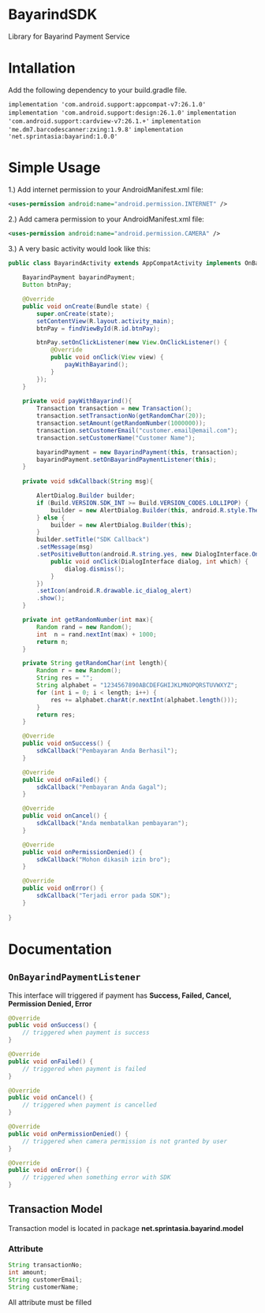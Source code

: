 # BayarindSDK

Library for Bayarind Payment Service

# Intallation

Add the following dependency to your build.gradle file.

`implementation 'com.android.support:appcompat-v7:26.1.0'`
`implementation 'com.android.support:design:26.1.0'`
`implementation 'com.android.support:cardview-v7:26.1.+'`
`implementation 'me.dm7.barcodescanner:zxing:1.9.8'`
`implementation 'net.sprintasia:bayarind:1.0.0'`

# Simple Usage

1.) Add internet permission to your AndroidManifest.xml file:

```xml
<uses-permission android:name="android.permission.INTERNET" />
```

2.) Add camera permission to your AndroidManifest.xml file:

```xml
<uses-permission android:name="android.permission.CAMERA" />
```

3.) A very basic activity would look like this:

```java
public class BayarindActivity extends AppCompatActivity implements OnBayarindPaymentListener {
    
    BayarindPayment bayarindPayment;
    Button btnPay;

    @Override
    public void onCreate(Bundle state) {
        super.onCreate(state);
        setContentView(R.layout.activity_main);
        btnPay = findViewById(R.id.btnPay);

        btnPay.setOnClickListener(new View.OnClickListener() {
            @Override
            public void onClick(View view) {
                payWithBayarind();
            }
        });
    }
    
    private void payWithBayarind(){
        Transaction transaction = new Transaction();
        transaction.setTransactionNo(getRandomChar(20));
        transaction.setAmount(getRandomNumber(1000000));
        transaction.setCustomerEmail("customer.email@email.com");
        transaction.setCustomerName("Customer Name");

        bayarindPayment = new BayarindPayment(this, transaction);
        bayarindPayment.setOnBayarindPaymentListener(this);
    }
  
    private void sdkCallback(String msg){

        AlertDialog.Builder builder;
        if (Build.VERSION.SDK_INT >= Build.VERSION_CODES.LOLLIPOP) {
            builder = new AlertDialog.Builder(this, android.R.style.Theme_Material_Dialog_Alert);
        } else {
            builder = new AlertDialog.Builder(this);
        }
        builder.setTitle("SDK Callback")
        .setMessage(msg)
        .setPositiveButton(android.R.string.yes, new DialogInterface.OnClickListener() {
            public void onClick(DialogInterface dialog, int which) {
                dialog.dismiss();
            }
        })
        .setIcon(android.R.drawable.ic_dialog_alert)
        .show();
    }

    private int getRandomNumber(int max){
        Random rand = new Random();
        int  n = rand.nextInt(max) + 1000;
        return n;
    }

    private String getRandomChar(int length){
        Random r = new Random();
        String res = "";
        String alphabet = "1234567890ABCDEFGHIJKLMNOPQRSTUVWXYZ";
        for (int i = 0; i < length; i++) {
            res += alphabet.charAt(r.nextInt(alphabet.length()));
        }
        return res;
    }

    @Override
    public void onSuccess() {
        sdkCallback("Pembayaran Anda Berhasil");
    }

    @Override
    public void onFailed() {
        sdkCallback("Pembayaran Anda Gagal");
    }

    @Override
    public void onCancel() {
        sdkCallback("Anda membatalkan pembayaran");
    }

    @Override
    public void onPermissionDenied() {
        sdkCallback("Mohon dikasih izin bro");
    }

    @Override
    public void onError() {
        sdkCallback("Terjadi error pada SDK");
    }
    
}
```

# Documentation

## `OnBayarindPaymentListener`

This interface will triggered if payment has **Success, Failed, Cancel, Permission Denied, Error**

```java
@Override
public void onSuccess() {
    // triggered when payment is success
}

@Override
public void onFailed() {
    // triggered when payment is failed
}

@Override
public void onCancel() {
    // triggered when payment is cancelled
}

@Override
public void onPermissionDenied() {
    // triggered when camera permission is not granted by user
}

@Override
public void onError() {
    // triggered when something error with SDK
}

```


## Transaction Model

Transaction model is located in package **net.sprintasia.bayarind.model**

### Attribute
```java
String transactionNo;
int amount;
String customerEmail;
String customerName;
```

All attribute must be filled

